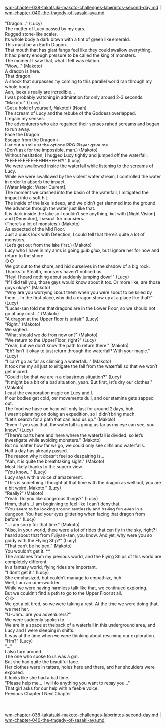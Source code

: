 [wm-chapter-038-takatsuki-makoto-challenges-laberintos-second-day.md](./wm-chapter-038-takatsuki-makoto-challenges-laberintos-second-day.md) | [wm-chapter-040-the-tragedy-of-sasaki-aya.md](./wm-chapter-040-the-tragedy-of-sasaki-aya.md) <br/>
<br/>
"Dragon…" (Lucy)<br/>
The mutter of Lucy passed by my ears.<br/>
Rugged stone-like scales.<br/>
Its whole body a dark brown with a tint of green like emerald. <br/>
This must be an Earth Dragon.<br/>
That mouth that has giant fangs feel like they could swallow everything.<br/>
It had plenty enough pressure to be called the king of monsters.<br/>
The moment I saw that, what I felt was elation. <br/>
"Wow…" (Makoto)<br/>
A dragon is here.<br/>
That dragon.<br/>
A shock that surpasses my coming to this parallel world ran through my whole body.<br/>
Aah, Isekais really are incredible…<br/>
I was probably watching in admiration for only around 2-3 seconds.<br/>
"Makoto!" (Lucy)<br/>
(Get a hold of yourself, Makoto!) (Noah)<br/>
The scream of Lucy and the rebuke of the Goddess overlapped.<br/>
I regain my senses. <br/>
The adventurers who also regained their senses raised screams and began to run away.<br/>
Face the Dragon<br/>
Escape from the Dragon ←<br/>
I let out a smile at the options RPG Player gave me.<br/>
(Don’t ask for the impossible, man.) (Makoto)<br/>
Without hesitation, I hugged Lucy tightly and jumped off the waterfall.<br/>
"EEEEEEEEEEEEHHHHHHH?!" (Lucy)<br/>
We were swallowed inside the waterfall while listening to the screams of Lucy.<br/>
While we were swallowed by the violent water stream, I controlled the water in order to absorb the impact.<br/>
[Water Magic: Water Current].<br/>
The moment we crashed into the basin of the waterfall, I mitigated the impact into a soft hit.<br/>
The inside of the lake is deep, and we didn’t get slammed into the ground.<br/>
We advance through the water just like that.<br/>
It is dark inside the lake so I couldn’t see anything, but with [Night Vision] and [Detection], I search for monsters.<br/>
(There’s a lot of monsters.) (Makoto)<br/>
As expected of the Mid Floor.<br/>
Just a quick look with Detection, I could tell that there’s quite a lot of monsters.<br/>
(Let’s get out from the lake first.) (Makoto)<br/>
Lucy who I have in my arms is going *glub glub*, but I ignore her for now and return to the shore. <br/>
◇◇<br/>
We got out to the shore, and hid ourselves in the shadow of a big rock.<br/>
Thanks to Stealth, monsters haven’t noticed us.<br/>
"Hey! I heard nothing about suddenly jumping down!" (Lucy)<br/>
"If I did tell you, those guys would know about it too. Or more like, are those guys okay?" (Makoto)<br/>
"Why are you worrying about them when you were about to be killed by them… In the first place, why did a dragon show up at a place like that?" (Lucy)<br/>
"Lucas-san told me that dragons are in the Lower Floor, so we should not go at any cost…" (Makoto)<br/>
"A dragon at the Upper Floor is unfair." (Lucy)<br/>
"Right." (Makoto)<br/>
We sighed.<br/>
"What should we do from now on?" (Makoto)<br/>
"We return to the Upper Floor, right?" (Lucy)<br/>
"Yeah, but we don’t know the path to return there." (Makoto)<br/>
"Eh? Isn’t it okay to just return through the waterfall? With your magic." (Lucy)<br/>
"I can’t go as far as climbing a waterfall…" (Makoto)<br/>
It took me my all just to mitigate the fall from the waterfall so that we won’t get injured.<br/>
"Could it be that we are in a disastrous situation?" (Lucy)<br/>
"It might be a bit of a bad situation, yeah. But first, let’s dry our clothes." (Makoto)<br/>
I cast the evaporation magic on Lucy and I.<br/>
If our bodies get cold, our movements dull, and our stamina gets sapped out.<br/>
The food we have on hand will only last for around 2 days, huh.<br/>
I wasn’t planning on doing an expedition, so I didn’t bring much.<br/>
"Let’s search for a path that can lead us up." (Makoto)<br/>
"Even if you say that, the waterfall is going as far as my eye can see, you know." (Lucy)<br/>
"There’s parts here and there where the waterfall is divided, so let’s investigate while avoiding monsters." (Makoto)<br/>
But no matter how far we go, we could only see cliffs and waterfalls.<br/>
Half a day has already passed.<br/>
The reason why it doesn’t feel so despairing is…<br/>
"Aah, it is quite the breathtaking sight." (Makoto)<br/>
Most likely thanks to this superb view.<br/>
"You know…" (Lucy)<br/>
Lucy says with a voice of amazement.<br/>
"This is something I thought at that time with the dragon as well but, you are a bit weird, Makoto." (Lucy)<br/>
"Really?" (Makoto)<br/>
"Yeah. Do you like dangerous things?" (Lucy)<br/>
Hmm, that’s…I am beginning to feel like I can’t deny that.<br/>
"You seem to be looking around restlessly and having fun even in a dungeon. You had your eyes glittering when facing that dragon from before." (Lucy)<br/>
"…I am sorry for that time." (Makoto)<br/>
"Also, in your world, there were a lot of rides that can fly in the sky, right? I heard about that from Fujiyan-san, you know. And yet, why were you so giddy with the Flying Ship?" (Lucy)<br/>
"That can’t be helped." (Makoto)<br/>
You wouldn’t get it. **<br/>
The airplanes from my previous world, and the Flying Ships of this world are completely different.<br/>
In a fantasy world, flying rides are important.<br/>
"I don’t get it." (Lucy)<br/>
She emphasized, but couldn’t manage to empathize, huh.<br/>
Well, I am an otherworldler.<br/>
While we were having harmless talk like that, we continued exploring.<br/>
But we couldn’t find a path to go to the Upper Floor at all.<br/>
◇◇<br/>
We got a bit tired, so we were taking a rest. At the time we were doing that, we met her.<br/>
"U-Uhm…are you adventurers?" <br/>
We were suddenly spoken to.<br/>
We are in a space at the back of a waterfall in this underground area, and Lucy and I were sleeping in shifts.<br/>
It was at the time when we were thinking about resuming our exploration.<br/>
"Hm?" (Lucy)<br/>
"…"<br/>
I also turn around.<br/>
The one who spoke to us was a girl.<br/>
But she had quite the beautiful face.<br/>
Her clothes were in tatters, holes here and there, and her shoulders were exposed.<br/>
It looks like she had a bad time.<br/>
"Please help me… I will do anything you want to repay you…" <br/>
That girl asks for our help with a feeble voice.<br/>
Previous Chapter l Next Chapter<br/>
<br/>
<br/> <br/>
[wm-chapter-038-takatsuki-makoto-challenges-laberintos-second-day.md](./wm-chapter-038-takatsuki-makoto-challenges-laberintos-second-day.md) | [wm-chapter-040-the-tragedy-of-sasaki-aya.md](./wm-chapter-040-the-tragedy-of-sasaki-aya.md) <br/>
